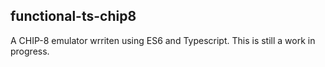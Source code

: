 ## functional-ts-chip8

A CHIP-8 emulator wrriten using ES6 and Typescript. This is still a work in progress.
